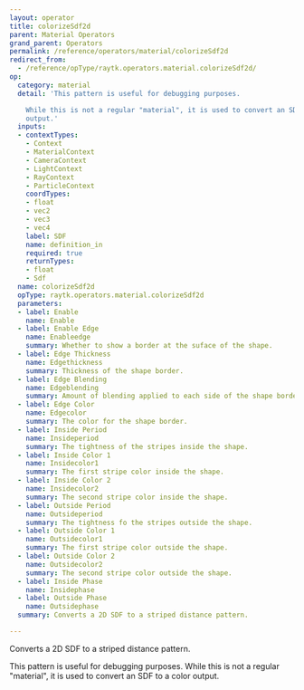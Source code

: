 ```yaml
---
layout: operator
title: colorizeSdf2d
parent: Material Operators
grand_parent: Operators
permalink: /reference/operators/material/colorizeSdf2d
redirect_from:
  - /reference/opType/raytk.operators.material.colorizeSdf2d/
op:
  category: material
  detail: 'This pattern is useful for debugging purposes.

    While this is not a regular "material", it is used to convert an SDF to a color
    output.'
  inputs:
  - contextTypes:
    - Context
    - MaterialContext
    - CameraContext
    - LightContext
    - RayContext
    - ParticleContext
    coordTypes:
    - float
    - vec2
    - vec3
    - vec4
    label: SDF
    name: definition_in
    required: true
    returnTypes:
    - float
    - Sdf
  name: colorizeSdf2d
  opType: raytk.operators.material.colorizeSdf2d
  parameters:
  - label: Enable
    name: Enable
  - label: Enable Edge
    name: Enableedge
    summary: Whether to show a border at the suface of the shape.
  - label: Edge Thickness
    name: Edgethickness
    summary: Thickness of the shape border.
  - label: Edge Blending
    name: Edgeblending
    summary: Amount of blending applied to each side of the shape border.
  - label: Edge Color
    name: Edgecolor
    summary: The color for the shape border.
  - label: Inside Period
    name: Insideperiod
    summary: The tightness of the stripes inside the shape.
  - label: Inside Color 1
    name: Insidecolor1
    summary: The first stripe color inside the shape.
  - label: Inside Color 2
    name: Insidecolor2
    summary: The second stripe color inside the shape.
  - label: Outside Period
    name: Outsideperiod
    summary: The tightness fo the stripes outside the shape.
  - label: Outside Color 1
    name: Outsidecolor1
    summary: The first stripe color outside the shape.
  - label: Outside Color 2
    name: Outsidecolor2
    summary: The second stripe color outside the shape.
  - label: Inside Phase
    name: Insidephase
  - label: Outside Phase
    name: Outsidephase
  summary: Converts a 2D SDF to a striped distance pattern.

---
```



Converts a 2D SDF to a striped distance pattern.

This pattern is useful for debugging purposes.
While this is not a regular "material", it is used to convert an SDF to a color output.